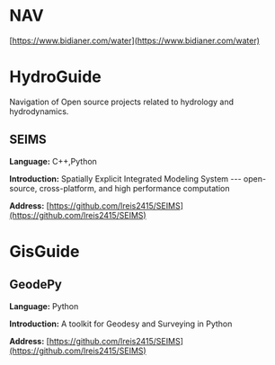 # NAV
[https://www.bidianer.com/water](https://www.bidianer.com/water)
# HydroGuide

Navigation of Open source projects related to hydrology and hydrodynamics.

## SEIMS
**Language:**
  C++,Python
  
**Introduction:**
  Spatially Explicit Integrated Modeling System --- open-source, cross-platform, and high performance computation

**Address:**
[https://github.com/lreis2415/SEIMS](https://github.com/lreis2415/SEIMS)

# GisGuide
## GeodePy 
**Language:**
 Python
 
**Introduction:**
 A toolkit for Geodesy and Surveying in Python 
 
 **Address:**
[https://github.com/lreis2415/SEIMS](https://github.com/lreis2415/SEIMS)
